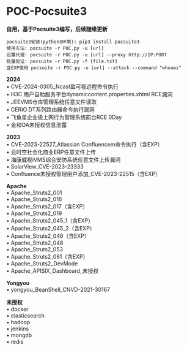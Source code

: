 # POC-Pocsuite3
**自用，基于Pocsuite3编写，后续随缘更新**  

``pocsuite3安装(python3环境): pip3 install pocsuite3``  
``使用方法: pocsuite -r POC.py -u [url]``  
``设置代理: pocsuite -r POC.py -u [url] --proxy http://IP:PORT``  
``批量验证: pocsuite -r POC.py -f [file.txt]``  
``含EXP使用 pocsuite -r POC.py -u [url] --attack --command "whoami"``  

**2024**  
• CVE-2024-0305_Ncast盈可视远程命令执行  
• H3C 用户自助服务平台dynamiccontent.properties.xhtml RCE漏洞  
• JEEVMS仓库管理系统任意文件读取  
• CERIO DT系列路由器命令执行漏洞  
• 飞鱼星企业级上网行为管理系统前台RCE 0Day  
• 金和OA未授权信息泄露  

**2023**  
• CVE-2023-22527_Atlassian Confluencem命令执行（含EXP）  
• 云时空社会化商业ERP任意文件上传  
• 海康威视iVMS综合安防系统任意文件上传漏洞  
• SolarView_CVE-2023-23333  
• Confluence未授权管理用户添加_CVE-2023-22515（含EXP）  

**Apache**  
• Apache_Struts2_001  
• Apache_Struts2_016  
• Apache_Struts2_017（含EXP）  
• Apache_Struts2_019  
• Apache_Struts2_045_1（含EXP）  
• Apache_Struts2_045_2（含EXP）  
• Apache_Struts2_046（含EXP）  
• Apache_Struts2_048  
• Apache_Struts2_053  
• Apache_Struts2_061（含EXP）  
• Apache_Struts2_DevMode  
• Apache_APISIX_Dashboard_未授权  

**Yongyou**  
• yongyou_BeanShell_CNVD-2021-30167  

**未授权**  
• docker  
• elasticsearch  
• hadoop  
• jenkins  
• mongdb  
• redis  
